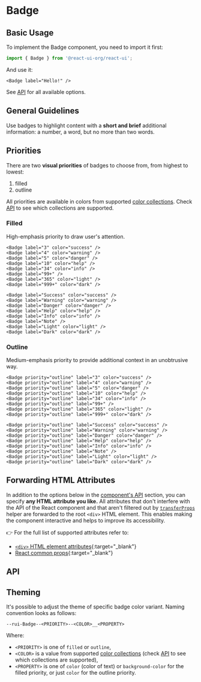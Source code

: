 # Badge

## Basic Usage

To implement the Badge component, you need to import it first:

```js
import { Badge } from '@react-ui-org/react-ui';
```

And use it:

```docoff-react-preview
<Badge label="Hello!" />
```

See [API](#api) for all available options.

## General Guidelines

Use badges to highlight content with a **short and brief** additional
information: a number, a word, but no more than two words.

## Priorities

There are two **visual priorities** of badges to choose from, from highest to
lowest:

1. filled
2. outline

All priorities are available in colors from supported
[color collections](/docs/foundation/collections#colors).
Check [API](#api) to see which collections are supported.

### Filled

High-emphasis priority to draw user's attention.

```docoff-react-preview
<Badge label="3" color="success" />
<Badge label="4" color="warning" />
<Badge label="5" color="danger" />
<Badge label="10" color="help" />
<Badge label="34" color="info" />
<Badge label="99+" />
<Badge label="365" color="light" />
<Badge label="999+" color="dark" />
```

```docoff-react-preview
<Badge label="Success" color="success" />
<Badge label="Warning" color="warning" />
<Badge label="Danger" color="danger" />
<Badge label="Help" color="help" />
<Badge label="Info" color="info" />
<Badge label="Note" />
<Badge label="Light" color="light" />
<Badge label="Dark" color="dark" />
```

### Outline

Medium-emphasis priority to provide additional context in an unobtrusive way.

```docoff-react-preview
<Badge priority="outline" label="3" color="success" />
<Badge priority="outline" label="4" color="warning" />
<Badge priority="outline" label="5" color="danger" />
<Badge priority="outline" label="10" color="help" />
<Badge priority="outline" label="34" color="info" />
<Badge priority="outline" label="99+" />
<Badge priority="outline" label="365" color="light" />
<Badge priority="outline" label="999+" color="dark" />
```

```docoff-react-preview
<Badge priority="outline" label="Success" color="success" />
<Badge priority="outline" label="Warning" color="warning" />
<Badge priority="outline" label="Danger" color="danger" />
<Badge priority="outline" label="Help" color="help" />
<Badge priority="outline" label="Info" color="info" />
<Badge priority="outline" label="Note" />
<Badge priority="outline" label="Light" color="light" />
<Badge priority="outline" label="Dark" color="dark" />
```

## Forwarding HTML Attributes

In addition to the options below in the [component's API](#api) section, you
can specify **any HTML attribute you like.** All attributes that don't
interfere with the API of the React component and that aren't filtered out by
[`transferProps`](/docs/js-helpers/transferProps) helper are forwarded to the
root `<div>` HTML element. This enables making the component interactive and
helps to improve its accessibility.

👉 For the full list of supported attributes refer to:

- [`<div>` HTML element attributes][div-attributes]{:target="_blank"}
- [React common props]{:target="_blank"}

## API

<docoff-react-props src="/components/Badge/Badge.jsx" />

## Theming

It's possible to adjust the theme of specific badge color variant. Naming
convention looks as follows:

`--rui-Badge--<PRIORITY>--<COLOR>__<PROPERTY>`

Where:

- `<PRIORITY>` is one of `filled` or `outline`,
- `<COLOR>` is a value from supported
  [color collections](/docs/foundation/collections#colors)
  (check [API](#api) to see which collections are supported),
- `<PROPERTY>` is one of `color` (color of text) or `background-color` for the
  filled priority, or just `color` for the outline priority.

[div-attributes]: https://developer.mozilla.org/en-US/docs/Web/HTML/Element/div#attributes
[React common props]: https://react.dev/reference/react-dom/components/common#common-props
